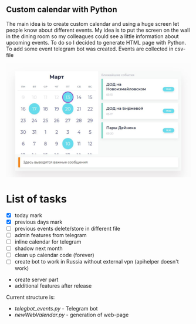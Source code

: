 ## Custom calendar with Python
The main idea is to create custom calendar and using a huge screen let people know about different events. My idea is to put the screen on the wall in the dining room so my colleagues could see a little information about upcoming events.
To do so I decided to generate HTML page with Python. To add some event telegram bot was created. Events are collected in csv-file

![screenshotsdf](calendarPage.jpg)

# List of tasks

- [x] today mark
- [x] previous days mark
- [ ] previous events delete/store in different file
- [ ] admin features from telegram
- [ ] inline calendar for telegram
- [ ] shadow next month
- [ ] clean up calendar code (forever)
- [ ] create bot to work in Russia without external vpn (apihelper doesn't work)
- create server part
- additional features after release

Current structure is:
* _telegbot_events.py_ - Telegram bot
* _newWebValendar.py_ - generation of web-page